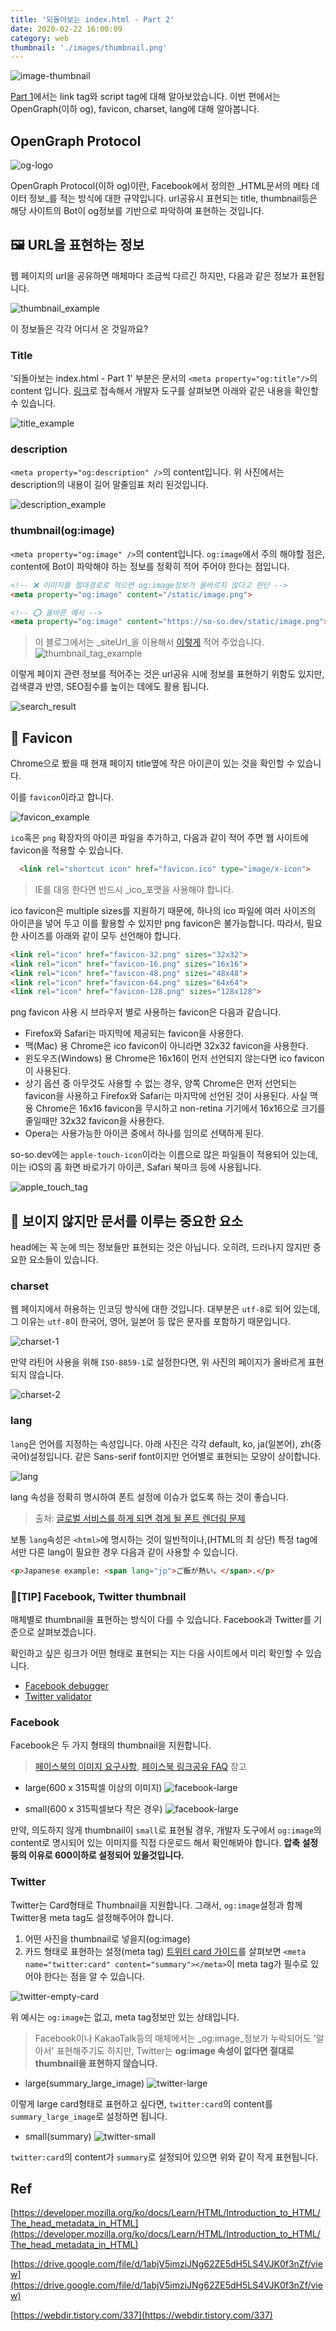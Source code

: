 ```yaml
---
title: '되돌아보는 index.html - Part 2'
date: 2020-02-22 16:00:09
category: web
thumbnail: './images/thumbnail.png'
---
```


![image-thumbnail](./images/thumbnail2.png)

[Part 1](https://so-so.dev/web/index-html-1/)에서는 link tag와 script tag에 대해 알아보았습니다. 이번 편에서는 OpenGraph(이하 og), favicon, charset, lang에 대해 알아봅니다.

## OpenGraph Protocol

![og-logo](./images/og-image.png)

OpenGraph Protocol(이하 og)이란, Facebook에서 정의한 _HTML문서의 메타 데이터 정보_를 적는 방식에 대한 규약입니다. url공유시 표현되는 title, thumbnail등은 해당 사이트의 Bot이 og정보를 기반으로 파악하여 표현하는 것입니다.

## 🖼 URL을 표현하는 정보

웹 페이지의 url을 공유하면 매체마다 조금씩 다르긴 하지만, 다음과 같은 정보가 표현됩니다.

![thumbnail_example](./images/thumbnail_example.png)

이 정보들은 각각 어디서 온 것일까요?

### Title

'되돌아보는 index.html - Part 1' 부분은 문서의 `<meta property="og:title"/>`의 content 입니다. [링크](https://so-so.dev/web/index-html-1/)로 접속해서 개발자 도구를 살펴보면 아래와 같은 내용을 확인할 수 있습니다.

![title_example](./images/title_example.png)

### description

`<meta property="og:description" />`의 content입니다. 위 사진에서는 description의 내용이 길어 말줄임표 처리 된것입니다.

![description_example](./images/description_example.png)

### thumbnail(og:image)

`<meta property="og:image" />`의 content입니다. `og:image`에서 주의 해야할 점은, content에 Bot이 파악해야 하는 정보를 정확히 적어 주어야 한다는 점입니다.

```html
<!-- ❌ 이미지를 절대경로로 적으면 og:image정보가 올바르지 않다고 판단 -->
<meta property="og:image" content="/static/image.png">

<!-- ⭕️ 올바른 예시 -->
<meta property="og:image" content="https://so-so.dev/static/image.png">
```

> 이 블로그에서는 _siteUrl_을 이용해서 [이렇게]([https://github.com/SoYoung210/SOSO/blob/0321ca7b6fa8edf6965faead85ea9953b942ffad/src/components/head/index.jsx#L39](https://github.com/SoYoung210/SOSO/blob/0321ca7b6fa8edf6965faead85ea9953b942ffad/src/components/head/index.jsx#L39)) 적어 주었습니다.
> ![thumbnail_tag_example](./images/thumbnail_tag_example.png)

이렇게 페이지 관련 정보를 적어주는 것은 url공유 시에 정보를 표현하기 위함도 있지만, 검색결과 반영, SEO점수를 높이는 데에도 활용 됩니다.

![search_result](./images/search_result.png)

## 🤖 Favicon

Chrome으로 봤을 때 현재 페이지 title옆에 작은 아이콘이 있는 것을 확인할 수 있습니다.

이를 `favicon`이라고 합니다.

![favicon_example](./images/favicon_example.png)

`ico`혹은 `png` 확장자의 아이콘 파일을 추가하고, 다음과 같이 적어 주면 웹 사이트에 favicon을 적용할 수 있습니다.

```html
  <link rel="shortcut icon" href="favicon.ico" type="image/x-icon">
```

> IE를 대응 한다면 반드시 _ico_포맷을 사용해야 합니다.

ico favicon은 multiple sizes를 지원하기 때문에, 하나의 ico 파일에 여러 사이즈의 아이콘을 넣어 두고 이를 활용할 수 있지만 png favicon은 불가능합니다. 따라서, 필요한 사이즈를 아래와 같이 모두 선언해야 합니다.

```html
<link rel="icon" href="favicon-32.png" sizes="32x32">
<link rel="icon" href="favicon-16.png" sizes="16x16">
<link rel="icon" href="favicon-48.png" sizes="48x48">
<link rel="icon" href="favicon-64.png" sizes="64x64">
<link rel="icon" href="favicon-128.png" sizes="128x128">
```

png favicon 사용 시 브라우저 별로 사용하는 favicon은 다음과 같습니다.

- Firefox와 Safari는 마지막에 제공되는 favicon을 사용한다.
- 맥(Mac) 용 Chrome은 ico favicon이 아니라면 32x32 favicon을 사용한다.
- 윈도우즈(Windows) 용 Chrome은 16x16이 먼저 선언되지 않는다면 ico favicon이 사용된다.
- 상기 옵션 중 아무것도 사용할 수 없는 경우, 양쪽 Chrome은 먼저 선언되는 favicon을 사용하고 Firefox와 Safari는 마지막에 선언된 것이 사용된다. 사실 맥 용 Chrome은 16x16 favicon을 무시하고 non-retina 기기에서 16x16으로 크기를 줄일때만 32x32 favicon을 사용한다.
- Opera는 사용가능한 아이콘 중에서 하나를 임의로 선택하게 된다.

so-so.dev에는 `apple-touch-icon`이라는 이름으로 많은 파일들이 적용되어 있는데, 이는 iOS의 홈 화면 바로가기 아이콘, Safari 북마크 등에 사용됩니다.

![apple_touch_tag](./images/apple_touch_tag.png)

## 👻 보이지 않지만 문서를 이루는 중요한 요소

head에는 꼭 눈에 띄는 정보들만 표현되는 것은 아닙니다. 오히려, 드러나지 않지만 중요한 요소들이 있습니다.

### charset

웹 페이지에서 허용하는 인코딩 방식에 대한 것입니다. 대부분은 `utf-8`로 되어 있는데, 그 이유는 `utf-8`이 한국어, 영어, 일본어 등 많은 문자를 포함하기 때문입니다.

![charset-1](./images/charset-1.png)

만약 라틴어 사용을 위해 `ISO-8859-1`로 설정한다면, 위 사진의 페이지가 올바르게 표현되지 않습니다.

![charset-2](./images/charset-2.png)

### lang

`lang`은 언어를 지정하는 속성입니다. 아래 사진은 각각 default, ko, ja(일본어), zh(중국어)설정입니다. 같은 Sans-serif font이지만 언어별로 표현되는 모양이 상이합니다.

![lang](./images/lang.png)

lang 속성을 정확히 명시하여 폰트 설정에 이슈가 없도록 하는 것이 좋습니다.

> 출처: [글로벌 서비스를 하게 되면 겪게 될 폰트 렌더링 문제]([https://drive.google.com/file/d/1abjV5imziJNg62ZE5dH5LS4VJK0f3nZf/view](https://drive.google.com/file/d/1abjV5imziJNg62ZE5dH5LS4VJK0f3nZf/view))

보통 `lang`속성은 `<html>`에 명시하는 것이 일반적이나,(HTML의 최 상단) 특정 tag에서만 다른 lang이 필요한 경우 다음과 같이 사용할 수 있습니다.

```html
<p>Japanese example: <span lang="jp">ご飯が熱い。</span>.</p>
```

### 📝[TIP] Facebook, Twitter thumbnail

매체별로 thumbnail을 표현하는 방식이 다를 수 있습니다. Facebook과 Twitter를 기준으로 살펴보겠습니다.

확인하고 싶은 링크가 어떤 형태로 표현되는 지는 다음 사이트에서 미리 확인할 수 있습니다.

- [Facebook debugger](https://developers.facebook.com/tools/debug/)
- [Twitter validator](https://cards-dev.twitter.com/validator)

### Facebook

Facebook은 두 가지 형태의 thumbnail을 지원합니다.
> [페이스북의 이미지 요구사항](https://developers.facebook.com/docs/sharing/webmasters/images#requirements), [페이스북 링크공유 FAQ](https://developers.facebook.com/docs/sharing/webmasters/faq?locale=ko_KR) 참고

- large(600 x 315픽셀 이상의 이미지)
![facebook-large](./images/facebook-large.png)

- small(600 x 315픽셀보다 작은 경우)
![facebook-large](./images/facebook-small.png)

만약, 의도하지 않게 thumbnail이 `small`로 표현될 경우, 개발자 도구에서 `og:image`의 content로 명시되어 있는 이미지를 직접 다운로드 해서 확인해봐야 합니다. **압축 설정 등의 이유로 600이하로 설정되어 있을것입니다.**

### Twitter

Twitter는 Card형태로 Thumbnail을 지원합니다. 그래서, `og:image`설정과 함께 Twitter용 meta tag도 설정해주어야 합니다.

1. 어떤 사진을 thumbnail로 넣을지(og:image)
2. 카드 형태로 표현하는 설정(meta tag)
[트위터 card 가이드](https://developer.twitter.com/en/docs/tweets/optimize-with-cards/guides/getting-started)를 살펴보면 `<meta name="twitter:card" content="summary"></meta>`이 meta tag가 필수로 있어야 한다는 점을 알 수 있습니다.

![twitter-empty-card](./images/twitter-empty-card.png)

위 예시는 `og:image`는 없고, meta tag정보만 있는 상태입니다.
> Facebook이나 KakaoTalk등의 매체에서는 _og:image_정보가 누락되어도 '알아서' 표현해주기도 하지만, Twitter는 **og:image 속성이 없다면 절대로 thumbnail을 표현하지 않습니다.**

- large(summary_large_image)
![twitter-large](./images/twitter-large.png)

이렇게 large card형태로 표현하고 싶다면, `twitter:card`의 content를 `summary_large_image`로 설정하면 됩니다.

- small(summary)
![twitter-small](./images/twitter-small.png)

`twitter:card`의 content가 `summary`로 설정되어 있으면 위와 같이 작게 표현됩니다.

## Ref

[https://developer.mozilla.org/ko/docs/Learn/HTML/Introduction_to_HTML/The_head_metadata_in_HTML](https://developer.mozilla.org/ko/docs/Learn/HTML/Introduction_to_HTML/The_head_metadata_in_HTML)

[https://drive.google.com/file/d/1abjV5imziJNg62ZE5dH5LS4VJK0f3nZf/view](https://drive.google.com/file/d/1abjV5imziJNg62ZE5dH5LS4VJK0f3nZf/view)

[https://webdir.tistory.com/337](https://webdir.tistory.com/337)
